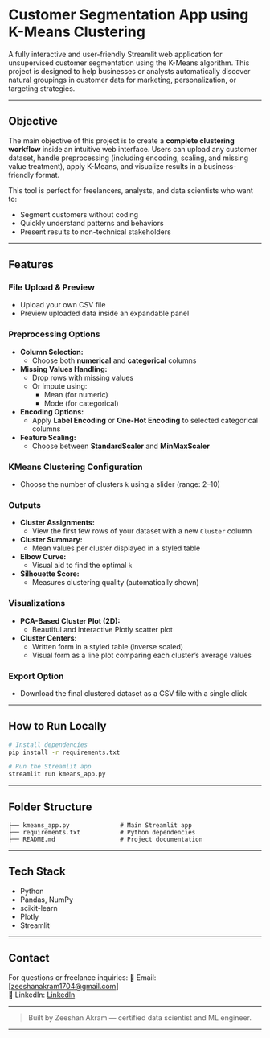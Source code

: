 # Customer Segmentation App using K-Means Clustering

A fully interactive and user-friendly Streamlit web application for unsupervised customer segmentation using the K-Means algorithm. This project is designed to help businesses or analysts automatically discover natural groupings in customer data for marketing, personalization, or targeting strategies.

---

## Objective
The main objective of this project is to create a **complete clustering workflow** inside an intuitive web interface. Users can upload any customer dataset, handle preprocessing (including encoding, scaling, and missing value treatment), apply K-Means, and visualize results in a business-friendly format.

This tool is perfect for freelancers, analysts, and data scientists who want to:
- Segment customers without coding
- Quickly understand patterns and behaviors
- Present results to non-technical stakeholders

---

## Features

### File Upload & Preview
- Upload your own CSV file
- Preview uploaded data inside an expandable panel

### Preprocessing Options
- **Column Selection:**
  - Choose both **numerical** and **categorical** columns
- **Missing Values Handling:**
  - Drop rows with missing values
  - Or impute using:
    - Mean (for numeric)
    - Mode (for categorical)
- **Encoding Options:**
  - Apply **Label Encoding** or **One-Hot Encoding** to selected categorical columns
- **Feature Scaling:**
  - Choose between **StandardScaler** and **MinMaxScaler**

### KMeans Clustering Configuration
- Choose the number of clusters `k` using a slider (range: 2–10)

### Outputs
- **Cluster Assignments:**
  - View the first few rows of your dataset with a new `Cluster` column
- **Cluster Summary:**
  - Mean values per cluster displayed in a styled table
- **Elbow Curve:**
  - Visual aid to find the optimal `k`
- **Silhouette Score:**
  - Measures clustering quality (automatically shown)

### Visualizations
- **PCA-Based Cluster Plot (2D):**
  - Beautiful and interactive Plotly scatter plot
- **Cluster Centers:**
  - Written form in a styled table (inverse scaled)
  - Visual form as a line plot comparing each cluster’s average values

### Export Option
- Download the final clustered dataset as a CSV file with a single click

---

## How to Run Locally
```bash
# Install dependencies
pip install -r requirements.txt

# Run the Streamlit app
streamlit run kmeans_app.py
```
---

## Folder Structure
```text
├── kmeans_app.py              # Main Streamlit app
├── requirements.txt           # Python dependencies
├── README.md                  # Project documentation
```

---

## Tech Stack
- Python
- Pandas, NumPy
- scikit-learn
- Plotly
- Streamlit

---

## Contact
For questions or freelance inquiries:
📧 Email: [zeeshanakram1704@gmail.com]  
🔗 LinkedIn: [Linkedln](https://www.linkedin.com/in/zeeshan-akram-572bbb34a/)

---

> Built by Zeeshan Akram — certified data scientist and ML engineer.

---
